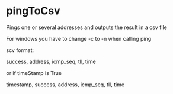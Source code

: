 # pingToCsv

Pings one or several addresses and outputs the result in a csv file

For windows you have to change -c to -n when calling ping

scv format:

success, address, icmp_seq, tll, time

or if timeStamp is True

timestamp, success, address, icmp_seq, tll, time
